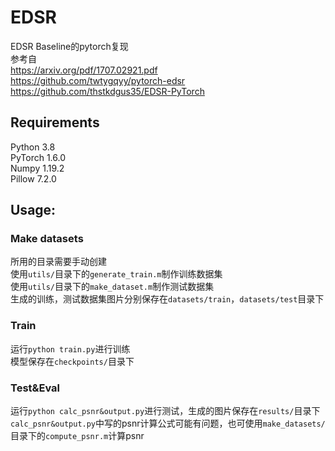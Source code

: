 # EDSR
EDSR Baseline的pytorch复现 <br/>
参考自<br/>
https://arxiv.org/pdf/1707.02921.pdf <br/>
https://github.com/twtygqyy/pytorch-edsr <br/>
https://github.com/thstkdgus35/EDSR-PyTorch <br/>
## Requirements
Python 3.8<br/>
PyTorch 1.6.0<br/>
Numpy 1.19.2<br/>
Pillow 7.2.0<br/>
## Usage:
### Make datasets
所用的目录需要手动创建<br/>
使用`utils/`目录下的`generate_train.m`制作训练数据集<br/>
使用`utils/`目录下的`make_dataset.m`制作测试数据集	<br/>
生成的训练，测试数据集图片分别保存在`datasets/train`，`datasets/test`目录下	<br/>
### Train
运行`python train.py`进行训练	<br/>
模型保存在`checkpoints/`目录下	<br/>
### Test&Eval
运行`python calc_psnr&output.py`进行测试，生成的图片保存在`results/`目录下	<br/>
`calc_psnr&output.py`中写的psnr计算公式可能有问题，也可使用`make_datasets/`目录下的`compute_psnr.m`计算psnr	<br/>
